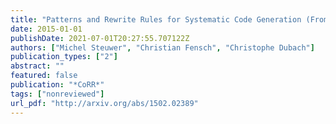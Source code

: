 ```yaml
---
title: "Patterns and Rewrite Rules for Systematic Code Generation (From High-Level Functional Patterns to High-Performance OpenCL Code)"
date: 2015-01-01
publishDate: 2021-07-01T20:27:55.707122Z
authors: ["Michel Steuwer", "Christian Fensch", "Christophe Dubach"]
publication_types: ["2"]
abstract: ""
featured: false
publication: "*CoRR*"
tags: ["nonreviewed"]
url_pdf: "http://arxiv.org/abs/1502.02389"
---
```


